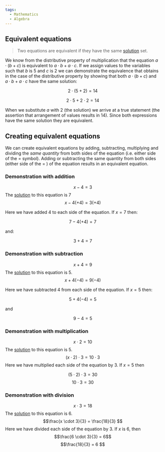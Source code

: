 ```yaml
---
tags:
  - Mathematics
  - Algebra
---
```


## Equivalent equations

 > 
 > Two equations are equivalent if they have the same [solution](Algebra%20key%20terms.md#678811) set.

We know from the distributive property of multiplication that the equation $a \cdot (b + c )$ is equivalent to $a \cdot b + a \cdot c$. If we assign values to the variables such that $b$ is $5$ and $c$ is $2$ we can demonstrate the equivalence that obtains in the case of the distributive property by showing that both $a \cdot (b + c )$ and $a \cdot b + a \cdot c$ have the same solution:

$$ 2 \cdot (5 + 2) = 14 $$

$$ 2 \cdot 5 + 2 \cdot 2 =14 $$

When we substitute $a$ with $2$ (the solution) we arrive at a true statement (the assertion that arrangement of values results in $14$). Since both expressions have the same solution they are equivalent.

## Creating equivalent equations

We can create equivalent equations by adding, subtracting, multiplying and dividing the *same quantity* from both sides of the equation (i.e. either side of the $=$ symbol).
Adding or subtracting the same quantity from both sides (either side of the $=$ ) of the equation results in an equivalent equation.

### Demonstration with addition

$$ x - 4 = 3 $$
The [solution](Algebra%20key%20terms.md#678811) to this equation is $7$
$$ x - 4 (+4) = 3 (+ 4)  $$

Here we have added $4$ to each side of the equation. If $x = 7$ then:

$$ 7 - 4 (+ 4) = 7 $$

and:

$$ 3 + 4 = 7 $$

### Demonstration with subtraction

$$ x + 4 = 9 $$
The [solution](Algebra%20key%20terms.md#678811) to this equation is $5$.
$$ x + 4 (-4) = 9(-4) $$

Here we have subtracted $4$ from each side of the equation. If $x = 5$ then:

$$ 5 + 4 (-4) = 5 $$

and

$$ 9 - 4 = 5 $$

### Demonstration with multiplication

$$x \cdot 2 = 10  $$
The [solution](Algebra%20key%20terms.md#678811) to this equation is $5$.
$$ (x \cdot 2) \cdot 3 = 10 \cdot 3 $$ 
Here we have multiplied each side of the equation by $3$. If $x =5$ then

$$ (5 \cdot 2) \cdot 3 = 30$$
$$ 10 \cdot 3 = 30$$

### Demonstration with division

$$x \cdot 3 = 18  $$
The [solution](Algebra%20key%20terms.md#678811) to this equation is $6$.
$$\frac{x \cdot 3}{3} = \frac{18}{3} $$
Here we have divided each side of the equation by $3$. If $x$ is 6, then
$$\frac{6 \cdot 3}{3} = 6$$
$$\frac{18}{3} = 6 $$
